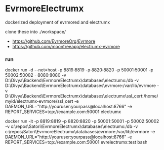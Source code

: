 # EvrmoreElectrumx

dockerized deployment of evrmored and electrumx

clone these into ./workspace/
- https://github.com/EvrmoreOrg/Evrmore
- https://github.com/moontreeapp/electrumx-evrmore

### run

docker run -d --net=host -p 8819:8819 -p 8820:8820 -p 50001:50001 -p 50002:50002 - 8080:8080 -v D:\Divya\Backend\EvrmoreElectrumx\databases\electrumx:/db -v D:\Divya\Backend\EvrmoreElectrumx\databases\evrmore:/var/lib/evrmore -v D:\Divya\Backend\EvrmoreElectrumx\databases\electrumx\ssl_cert:/home/myid/electrumx-evrmore/ssl_cert -e DAEMON_URL="http://youruser:yourpass@localhost:8766" -e REPORT_SERVICES=tcp://example.com:50001 electrumx

docker run -it -p 8819:8819 -p 8820:8820 -p 50001:50001 -p 50002:50002 -v c:\repos\Satori\EvrmoreElectrumx\databases\electrumx:/db -v c:\repos\Satori\EvrmoreElectrumx\databases\evrmore:/var/lib/evrmore -e DAEMON_URL="http://youruser:yourpass@localhost:8766" -e REPORT_SERVICES=tcp://example.com:50001 evrelectrumx:test bash
